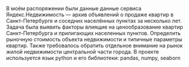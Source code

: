 В моём распоряжении были данные данные сервиса Яндекс.Недвижимость — архив объявлений о продаже квартир в Санкт-Петербурге и соседних населённых пунктах за несколько лет. Задача была выявить факторы влиящие на ценообразование квартир Санкт-Петербурга и прилигающих населенных пунктов. Определить рыночную стоимость объекта недвижимости и типичные параметры квартир. Также требовалось обратить отдельное внимание на рынок жилой недвижимости центральной части города. В проекте используется язык python и его библиотеки: pandas, numpy, seaborn
